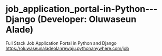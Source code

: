 # job_application_portal-in-Python---Django (Developer: Oluwaseun Alade)
Full Stack Job Application Portal in Python and Django https://oluwaseunaladeolanrewaju.pythonanywhere.com/job
